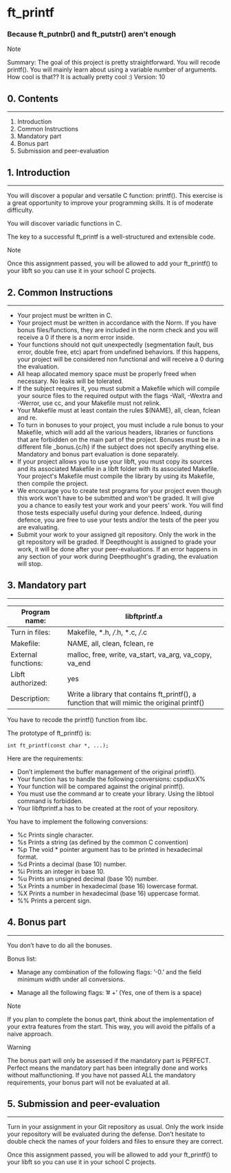 # ft_printf

### Because ft_putnbr() and ft_putstr() aren’t enough

>[!note]
>Summary: The goal of this project is pretty straightforward. You will recode printf().
>You will mainly learn about using a variable number of arguments. How cool is that??
>It is actually pretty cool :)
 Version: 10

## 0. Contents
---

1. Introduction
2. Common Instructions
3. Mandatory part
4. Bonus part
5. Submission and peer-evaluation

## 1. Introduction
---

You will discover a popular and versatile C function: printf(). This exercise is a great opportunity to improve your programming skills. It is of moderate difficulty.

You will discover variadic functions in C.

The key to a successful ft_printf is a well-structured and extensible code.

>[!note]
>Once this assignment passed, you will be allowed to add your
ft_printf() to your libft so you can use it in your school C
projects.


## 2. Common Instructions
---

- Your project must be written in C.
- Your project must be written in accordance with the Norm. If you have bonus files/functions, they are included in the norm check and you will receive a 0 if there is a norm error inside.
- Your functions should not quit unexpectedly (segmentation fault, bus error, double free, etc) apart from undefined behaviors. If this happens, your project will be considered non functional and will receive a 0 during the evaluation.
- All heap allocated memory space must be properly freed when necessary. No leaks will be tolerated.
- If the subject requires it, you must submit a Makefile which will compile your source files to the required output with the flags -Wall, -Wextra and -Werror, use cc, and your Makefile must not relink.
- Your Makefile must at least contain the rules $(NAME), all, clean, fclean and re.
- To turn in bonuses to your project, you must include a rule bonus to your Makefile, which will add all the various headers, libraries or functions that are forbidden on the main part of the project. Bonuses must be in a different file _bonus.{c/h} if the subject does not specify anything else. Mandatory and bonus part evaluation is done separately.
- If your project allows you to use your libft, you must copy its sources and its associated Makefile in a libft folder with its associated Makefile. Your project's Makefile must compile the library by using its Makefile, then compile the project.
- We encourage you to create test programs for your project even though this work won't have to be submitted and won't be graded. It will give you a chance to easily test your work and your peers' work. You will find those tests especially useful during your defence. Indeed, during defence, you are free to use your tests and/or the tests of the peer you are evaluating.
- Submit your work to your assigned git repository. Only the work in the git repository will be graded. If Deepthought is assigned to grade your work, it will be done after your peer-evaluations. If an error happens in any section of your work during Deepthought's grading, the evaluation will stop.

## 3. Mandatory part
---

| Program name:       | libftprintf.a                                                                               |
| ------------------- | ------------------------------------------------------------------------------------------- |
| Turn in files:      | Makefile, *.h, */*.h, *.c, */*.c                                                            |
| Makefile:           | NAME, all, clean, fclean, re                                                                |
| External functions: | malloc, free, write, va_start, va_arg, va_copy, va_end                                      |
| Libft authorized:   | yes                                                                                         |
| Description:        | Write a library that contains ft_printf(), a function that will mimic the original printf() |

You have to recode the printf() function from libc.

The prototype of ft_printf() is:

`int ft_printf(const char *, ...);`

Here are the requirements:
- Don’t implement the buffer management of the original printf().
- Your function has to handle the following conversions: cspdiuxX%
- Your function will be compared against the original printf().
- You must use the command ar to create your library.
	Using the libtool command is forbidden.
- Your libftprintf.a has to be created at the root of your repository.

You have to implement the following conversions:
- %c Prints single character.
- %s Prints a string (as defined by the common C convention)
- %p The void * pointer argument has to be printed in hexadecimal format.
- %d Prints a decimal (base 10) number.
- %i Prints an integer in base 10.
- %u Prints an unsigned decimal (base 10) number.
- %x Prints a number in hexadecimal (base 16) lowercase format.
- %X Prints a number in hexadecimal (base 16) uppercase format.
- \%% Prints a percent sign.

## 4. Bonus part
---

You don’t have to do all the bonuses.

Bonus list:

- Manage any combination of the following flags: ’-0.’ and the field minimum width under all conversions.

- Manage all the following flags: ’# +’ (Yes, one of them is a space)

>[!note]
>If you plan to complete the bonus part, think about the
implementation of your extra features from the start. This way,
you will avoid the pitfalls of a naive approach.

>[!warning]
>The bonus part will only be assessed if the mandatory part is
PERFECT. Perfect means the mandatory part has been integrally done
and works without malfunctioning. If you have not passed ALL the
mandatory requirements, your bonus part will not be evaluated at all.

## 5. Submission and peer-evaluation
---

Turn in your assignment in your Git repository as usual. Only the work inside your repository will be evaluated during the defense. Don’t hesitate to double check the names of your folders and files to ensure they are correct.

Once this assignment passed, you will be allowed to add your ft_printf() to your libft so you can use it in your school C projects.